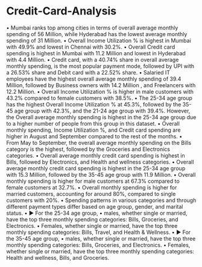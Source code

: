# Credit-Card-Analysis
•	Mumbai ranks top among cities in terms of overall average monthly spending of 56 Million, while Hyderabad has the lowest average monthly spending of 31 Million.
•	Overall Income Utilization % is highest in Mumbai with 49.9% and lowest in Chennai with 30.2%.
•	Overall Credit card spending is highest in Mumbai with 11.2 Million and lowest in Hyderabad with 4.4 Million.
•	Credit card, with a 40.74% share in overall average monthly spending, is the most popular payment mode, followed by UPI with a 26.53% share and Debit card with a 22.52% share.
•	Salaried IT employees have the highest overall average monthly spending of 39.4 Million, followed by Business owners with 14.2 Million , and Freelancers with 12.2 Million.
•	Overall Income Utilization % is higher in male customers with 43.2% compared to female customers with 38.5%.
•	The 25-34 age group has the highest Overall Income Utilization % at 45.3%, followed by the 35-45 age group with 42.3%, and the 21-24 age group with 39.4%. However, the Overall average monthly spending is highest in the 25-34 age group due to a higher number of people from this group in this dataset.
•	Overall monthly spending, Income Utilization %, and Credit card spending are higher in August and September compared to the rest of the months.
•	From May to September, the overall average monthly spending on the Bills category is the highest, followed by the Groceries and Electronics categories.
•	Overall average monthly credit card spending is highest in Bills, followed by Electronics, and Health and wellness categories.
•	Overall average monthly credit card spending is highest in the 25-34 age group with 15.3 Million, followed by the 35-45 age group with 11.9 Million.
•	Overall monthly spending is higher for male customers at 67.3% compared to female customers at 32.7%.
•	Overall monthly spending is higher for married customers, accounting for around 80%, compared to single customers with 20%.
•	Spending patterns in various categories and through different payment types differ based on age group, gender, and marital status.
•	► For the 25-34 age group,
•	males, whether single or married, have the top three monthly spending categories: Bills, Groceries, and Electronics.
•	Females, whether single or married, have the top three monthly spending categories: Bills, Travel, and Health & Wellness.
•	► For the 35-45 age group,
•	males, whether single or married, have the top three monthly spending categories: Bills, Groceries, and Electronics.
•	Females, whether single or married, have the top three monthly spending categories: Health and wellness, Bills, and Groceries.
